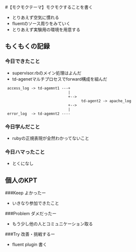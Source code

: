 #【モクモクテーマ】モクモクすることを書く
* とりあえず空気に慣れる
* fluentのソース周りをみていく
* とりあえず実験用の環境を用意する

## もくもくの記録
### 今日できたこと
* supervisor.rbのメイン処理はよんだ
* td-agenetマルチプロセスでforward構成を組んだ

~~~
 access_log -> td-agemnt1 ---+
                             |
                             +-->
                                   td-agent2 -> apache_log
                             +-->
                             |
 error_log  -> td-agemnt2 ----
~~~

### 今日学んだこと
* rubyの正規表現が全然わかってないこと

### 今日ハマったこと
* とくになし

## 個人のKPT
###Keep よかったー
* いきなり参加できたこと

###Problem ダメだったー
* もう少し他の人とコミュニケーション取る

###Try 改善・挑戦するー
* fluent plugin 書く


